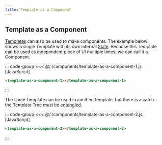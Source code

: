 ```yaml
---
title: Template as a Component
---
```


<script setup>
  import { onMounted } from 'vue'
  
  onMounted(async () => {
    await import('./template-as-a-component-1.js')
    await import('./template-as-a-component-2.js')
  })
</script>

## Template as a Component

[Templates](../templates/what-are-templates.md) can also be used to make components.
The example below shows a single Template with its own internal [State](../reactivity/states.md).
Because this Template can be used as independent piece of UI multiple times, we can call it a
Component.

::: code-group
<<< @/./components/template-as-a-component-1.js [JavaScript]
```html [HTML]
<template-as-a-component-1></template-as-a-component-1>
```
:::

<Badge type="warning" text="example" />
<div class="example">
  <template-as-a-component-1></template-as-a-component-1>
</div>

The same Template can be used in another Template, but there is a catch - the Template Tree must be
[entangled](../templates/template-tree.md#entangled-style).

::: code-group
<<< @/./components/template-as-a-component-2.js [JavaScript]
```html [HTML]
<template-as-a-component-2></template-as-a-component-2>
```
:::

<Badge type="warning" text="example" />
<div class="example">
  <template-as-a-component-2></template-as-a-component-2>
</div>
